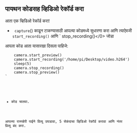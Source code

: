 ## पायथन कोडसह व्हिडिओ रेकॉर्ड करा

आता एक व्हिडिओ रेकॉर्ड करा!

- ` capture`() </code> काढून टाकण्यासाठी आपल्या कोडमध्ये सुधारणा करा आणि त्याऐवजी ` start_recording()` आणि ` stop_recording()</0> जोडा</p>

<p spaces-before="4">आपला कोड आता यासारखा दिसला पाहिजे:
<pre><code class="python">    camera.start_preview()
    camera.start_recording('/home/pi/Desktop/video.h264')
    sleep(5)
    camera.stop_recording()
    camera.stop_preview()
`</pre>

- कोड चालवा.

आपल्या रास्पबेरी पाईने प्रिव्यू उघडावा, 5 सेकंदाचा व्हिडिओ रेकॉर्ड करावा आणि नंतर प्रिव्यू बंद करा.

